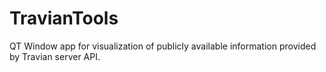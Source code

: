 # TravianTools

QT Window app for visualization of publicly available information provided by Travian server API.
